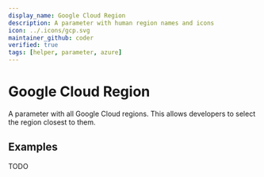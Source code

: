 ```yaml
---
display_name: Google Cloud Region
description: A parameter with human region names and icons
icon: ../.icons/gcp.svg
maintainer_github: coder
verified: true
tags: [helper, parameter, azure]
---
```


# Google Cloud Region

A parameter with all Google Cloud regions. This allows developers to select the region closest to them.

## Examples

TODO
